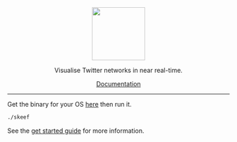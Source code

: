 <div align="center">

<img src="https://skeef.io/img/skeef.png" height="120px" />

Visualise Twitter networks in near real-time.

[Documentation](https://skeef.io/)

</div>

---

Get the binary for your OS 
[here](https://github.com/devOpifex/skeef/tree/master/bin)
then run it.

```bash
./skeef
```

See the [get started guide](https://skeef.io/docs/run) for more 
information.
